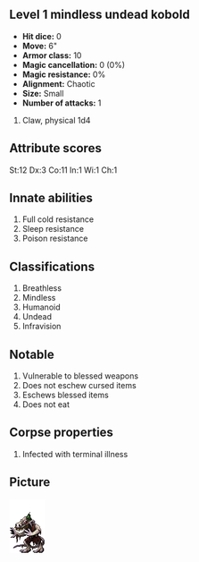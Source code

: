 ## Level 1 mindless undead kobold
- **Hit dice:** 0
- **Move:** 6"
- **Armor class:** 10
- **Magic cancellation:** 0 (0%)
- **Magic resistance:** 0%
- **Alignment:** Chaotic
- **Size:** Small
- **Number of attacks:** 1
1. Claw, physical 1d4
## Attribute scores
St:12 Dx:3 Co:11 In:1 Wi:1 Ch:1
## Innate abilities
1. Full cold resistance
2. Sleep resistance
3. Poison resistance
## Classifications
1. Breathless
2. Mindless
3. Humanoid
4. Undead
5. Infravision
## Notable
1. Vulnerable to blessed weapons
2. Does not eschew cursed items
3. Eschews blessed items
4. Does not eat
## Corpse properties
1. Infected with terminal illness
## Picture
![Kobold zombie](https://github.com/hyvanmielenpelit/GnollHackTileSet/blob/main/Monsters/kobold_zombie/kobold_zombie.png)
